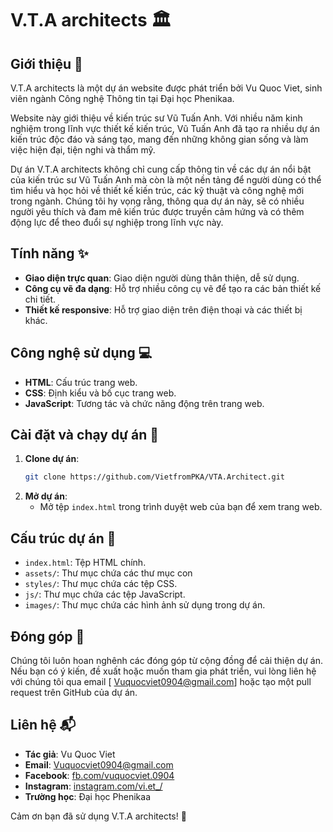 # V.T.A architects 🏛️

## Giới thiệu 📖
V.T.A architects là một dự án website được phát triển bởi Vu Quoc Viet, sinh viên ngành Công nghệ Thông tin tại Đại học Phenikaa.

Website này giới thiệu về kiến trúc sư Vũ Tuấn Anh. Với nhiều năm kinh nghiệm trong lĩnh vực thiết kế kiến trúc, Vũ Tuấn Anh đã tạo ra nhiều dự án kiến trúc độc đáo và sáng tạo, mang đến những không gian sống và làm việc hiện đại, tiện nghi và thẩm mỹ.

Dự án V.T.A architects không chỉ cung cấp thông tin về các dự án nổi bật của kiến trúc sư Vũ Tuấn Anh mà còn là một nền tảng để người dùng có thể tìm hiểu và học hỏi về thiết kế kiến trúc, các kỹ thuật và công nghệ mới trong ngành. Chúng tôi hy vọng rằng, thông qua dự án này, sẽ có nhiều người yêu thích và đam mê kiến trúc được truyền cảm hứng và có thêm động lực để theo đuổi sự nghiệp trong lĩnh vực này.

## Tính năng ✨

- **Giao diện trực quan**: Giao diện người dùng thân thiện, dễ sử dụng.
- **Công cụ vẽ đa dạng**: Hỗ trợ nhiều công cụ vẽ để tạo ra các bản thiết kế chi tiết.
- **Thiết kế responsive**: Hỗ trợ giao diện trên điện thoại và các thiết bị khác.

## Công nghệ sử dụng 💻

- **HTML**: Cấu trúc trang web.
- **CSS**: Định kiểu và bố cục trang web.
- **JavaScript**: Tương tác và chức năng động trên trang web.

## Cài đặt và chạy dự án 🚀

1. **Clone dự án**:
    ```bash
    git clone https://github.com/VietfromPKA/VTA.Architect.git
    ```
2. **Mở dự án**:
    - Mở tệp `index.html` trong trình duyệt web của bạn để xem trang web.

## Cấu trúc dự án 📂

- `index.html`: Tệp HTML chính.
- `assets/`: Thư mục chứa các thư mục con
- `styles/`: Thư mục chứa các tệp CSS.
- `js/`: Thư mục chứa các tệp JavaScript.
- `images/`: Thư mục chứa các hình ảnh sử dụng trong dự án.

## Đóng góp 🤝

Chúng tôi luôn hoan nghênh các đóng góp từ cộng đồng để cải thiện dự án. Nếu bạn có ý kiến, đề xuất hoặc muốn tham gia phát triển, vui lòng liên hệ với chúng tôi qua email [ Vuquocviet0904@gmail.com] hoặc tạo một pull request trên GitHub của dự án.

## Liên hệ 📬

- **Tác giả**: Vu Quoc Viet
- **Email**: Vuquocviet0904@gmail.com
- **Facebook**: [fb.com/vuquocviet.0904](https://facebook.com/vuquocviet.0904)
- **Instagram**: [instagram.com/vi.et_/](https://www.instagram.com/vi.et_/)
- **Trường học**: Đại học Phenikaa

Cảm ơn bạn đã sử dụng V.T.A architects! 🌟
